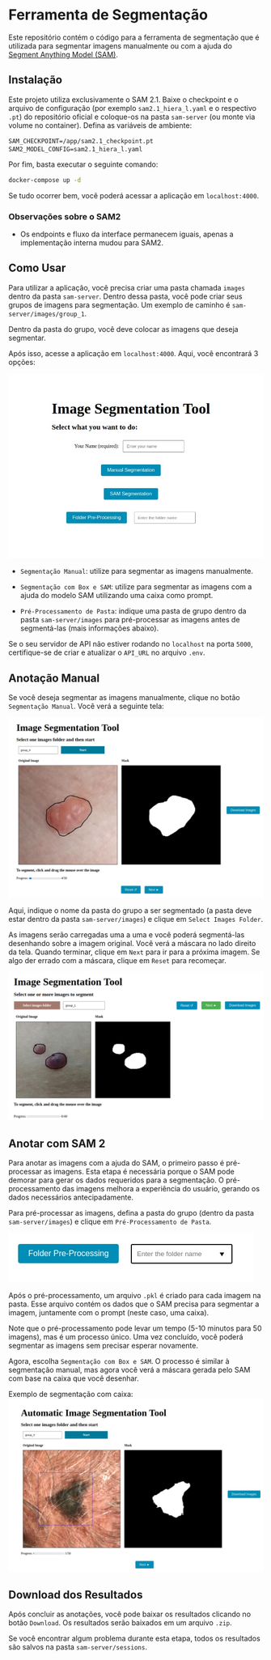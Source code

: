 # Ferramenta de Segmentação

Este repositório contém o código para a ferramenta de segmentação que é utilizada para segmentar imagens manualmente ou com a ajuda do [Segment Anything Model (SAM)](https://arxiv.org/abs/2304.02643). 

## Instalação

Este projeto utiliza exclusivamente o SAM 2.1. Baixe o checkpoint e o arquivo de configuração (por exemplo `sam2.1_hiera_l.yaml` e o respectivo `.pt`) do repositório oficial e coloque-os na pasta `sam-server` (ou monte via volume no container). Defina as variáveis de ambiente:

```
SAM_CHECKPOINT=/app/sam2.1_checkpoint.pt
SAM2_MODEL_CONFIG=sam2.1_hiera_l.yaml
```

Por fim, basta executar o seguinte comando:

```bash
docker-compose up -d
```

Se tudo ocorrer bem, você poderá acessar a aplicação em `localhost:4000`.

### Observações sobre o SAM2

- Os endpoints e fluxo da interface permanecem iguais, apenas a implementação interna mudou para SAM2.

## Como Usar

Para utilizar a aplicação, você precisa criar uma pasta chamada `images` dentro da pasta `sam-server`. Dentro dessa pasta, você pode criar seus grupos de imagens para segmentação. Um exemplo de caminho é `sam-server/images/group_1`.

Dentro da pasta do grupo, você deve colocar as imagens que deseja segmentar.

Após isso, acesse a aplicação em `localhost:4000`. Aqui, você encontrará 3 opções:

![Página principal](assets/main-page.png)

- `Segmentação Manual`: utilize para segmentar as imagens manualmente.
  
- `Segmentação com Box e SAM`: utilize para segmentar as imagens com a ajuda do modelo SAM utilizando uma caixa como prompt.
  
- `Pré-Processamento de Pasta`: indique uma pasta de grupo dentro da pasta `sam-server/images` para pré-processar as imagens antes de segmentá-las (mais informações abaixo).

Se o seu servidor de API não estiver rodando no `localhost` na porta `5000`, certifique-se de criar e atualizar o `API_URL` no arquivo `.env`.

## Anotação Manual

Se você deseja segmentar as imagens manualmente, clique no botão `Segmentação Manual`. Você verá a seguinte tela:

![Manualmente](assets/manually.png)

Aqui, indique o nome da pasta do grupo a ser segmentado (a pasta deve estar dentro da pasta `sam-server/images`) e clique em `Select Images Folder`.

As imagens serão carregadas uma a uma e você poderá segmentá-las desenhando sobre a imagem original. Você verá a máscara no lado direito da tela. Quando terminar, clique em `Next` para ir para a próxima imagem. Se algo der errado com a máscara, clique em `Reset` para recomeçar.

![Manualmente 2](assets/manually-2.png)

## Anotar com SAM 2

Para anotar as imagens com a ajuda do SAM, o primeiro passo é pré-processar as imagens. Esta etapa é necessária porque o SAM pode demorar para gerar os dados requeridos para a segmentação. O pré-processamento das imagens melhora a experiência do usuário, gerando os dados necessários antecipadamente.

Para pré-processar as imagens, defina a pasta do grupo (dentro da pasta `sam-server/images`) e clique em `Pré-Processamento de Pasta`.

![Texto Alternativo](assets/pre-process.png)

Após o pré-processamento, um arquivo `.pkl` é criado para cada imagem na pasta. Esse arquivo contém os dados que o SAM precisa para segmentar a imagem, juntamente com o prompt (neste caso, uma caixa).

Note que o pré-processamento pode levar um tempo (5-10 minutos para 50 imagens), mas é um processo único. Uma vez concluído, você poderá segmentar as imagens sem precisar esperar novamente.

Agora, escolha `Segmentação com Box e SAM`. O processo é similar à segmentação manual, mas agora você verá a máscara gerada pelo SAM com base na caixa que você desenhar.

Exemplo de segmentação com caixa:
![Texto Alternativo](assets/box-sam.png)

## Download dos Resultados

Após concluir as anotações, você pode baixar os resultados clicando no botão `Download`. Os resultados serão baixados em um arquivo `.zip`.

Se você encontrar algum problema durante esta etapa, todos os resultados são salvos na pasta `sam-server/sessions`.
